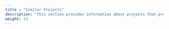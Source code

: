 ```yaml
---
title : "Similar Projects"
description: "This section provides information about projects that provide similar services to libp2p."
weight: 13
---
```

